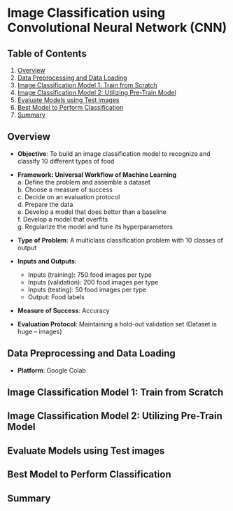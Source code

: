 # Image Classification using Convolutional Neural Network (CNN)

## Table of Contents
1. [Overview](README.md#overview)
2. [Data Preprocessing and Data Loading](README.md#data-preprocessing-and-data-loading)
3. [Image Classification Model 1: Train from Scratch](README.md#image-classification-model-1-train-from-scratch)
4. [Image Classification Model 2: Utilizing Pre-Train Model](README.md#image-classification-model-2-utilizing-pre-train-model)
5. [Evaluate Models using Test images](README.md#evaluate-models-using-test-images)
6. [Best Model to Perform Classification](README.md#best-model-to-perform-classification)
7. [Summary](README.md#summary)


## Overview
* **Objective**: To build an image classification model to recognize and classify 10 different types of food<br>
* **Framework: Universal Workflow of Machine Learning**<br>
    a. Define the problem and assemble a dataset<br>
    b. Choose a measure of success<br>
    c. Decide on an evaluation protocol<br>
    d. Prepare the data<br>
    e. Develop a model that does better than a baseline<br>
    f. Develop a model that overfits<br>
    g. Regularize the model and tune its hyperparameters<br>
    
* **Type of Problem**: A multiclass classification problem with 10 classes of output<br>
* **Inputs and Outputs**:
    * Inputs (training): 750 food images per type<br>
    * Inputs (validation): 200 food images per type<br>
    * Inputs (testing): 50 food images per type<br>
    * Output: Food labels<br>
* **Measure of Success**: Accuracy<br>
* **Evaluation Protocol**: Maintaining a hold-out validation set (Dataset is huge – images)<br>

## Data Preprocessing and Data Loading
* **Platform**: Google Colab


  

## Image Classification Model 1: Train from Scratch


## Image Classification Model 2: Utilizing Pre-Train Model


## Evaluate Models using Test images


## Best Model to Perform Classification


## Summary
